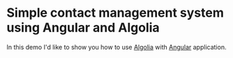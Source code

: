 # Simple contact management system using Angular and Algolia

In this demo I'd like to show you how to use [Algolia](https://www.algolia.com/) with [Angular](https://angular.io/) application.
